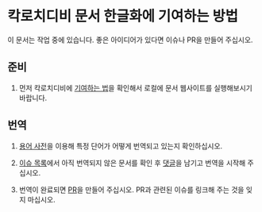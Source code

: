 # 칵로치디비 문서 한글화에 기여하는 방법

이 문서는 작업 중에 있습니다. 좋은 아이디어가 있다면 이슈나 PR을 만들어 주십시오.

## 준비

1. 먼저 칵로치디비에 [기여하는 법](https://github.com/hueypark/docs/blob/master/CONTRIBUTING.md)을 확인해서 로컬에 문서 웹사이트를 실행해보시기 바랍니다.

## 번역

1. [용어 사전](https://github.com/hueypark/docs/blob/master/l10n/ko/GLOSSARY.md)을 이용해 특정 단어가 어떻게 번역되고 있는지 확인하십시오.

2. [이슈 목록](https://github.com/hueypark/docs/issues)에서 아직 번역되지 않은 문서를 확인 후 [댓글](https://github.com/hueypark/docs/issues/1#issuecomment-508903793)을 남기고 번역을 시작해 주십시오.

3. 번역이 완료되면 [PR](https://github.com/hueypark/docs/pull/10)을 만들어 주십시오. PR과 관련된 이슈를 링크해 주는 것을 잊지 마십시오.

